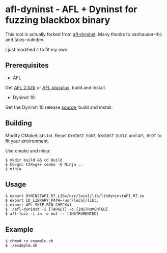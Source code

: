 # afl-dyninst - AFL + Dyninst for fuzzing blackbox binary

This tool is actually forked from [afl-dyninst](https://github.com/vanhauser-thc/afl-dyninst). Many thanks to vanhauser-thc and talos-vulndev.

I just modified it to fit my own.

## Prerequisites

- AFL

Get [AFL 2.52b](http://lcamtuf.coredump.cx/afl/) or [AFL plusplus](https://github.com/vanhauser-thc/AFLplusplus), build and install.

- Dyninst 10

Get the Dyninst 10 release [source](https://github.com/dyninst/dyninst/releases/tag/v10.1.0), build and install.

## Building

Modify CMakeLists.txt. Reset `DYNINST_ROOT`, `DYNINST_BUILD` and `AFL_ROOT` to fit your environment.

Use cmake and ninja:

```shell
$ mkdir build && cd build
$ CC=gcc CXX=g++ cmake -G Ninja ..
$ ninja
```

## Usage

```shell
$ export DYNINSTAPI_RT_LIB=/usr/local/lib/libdyninstAPI_RT.so
$ export LD_LIBRARY_PATH=/usr/local/lib:.
$ export AFL_SKIP_BIN_CHECK=1
$ ./afl-dyninst -i [TARGET] -o [INSTRUMENTED]
$ afl-fuzz -i in -o out -- [INSTRUMENTED]
```

## Example

```shell
$ chmod +x example.sh
$ ./example.sh
```
